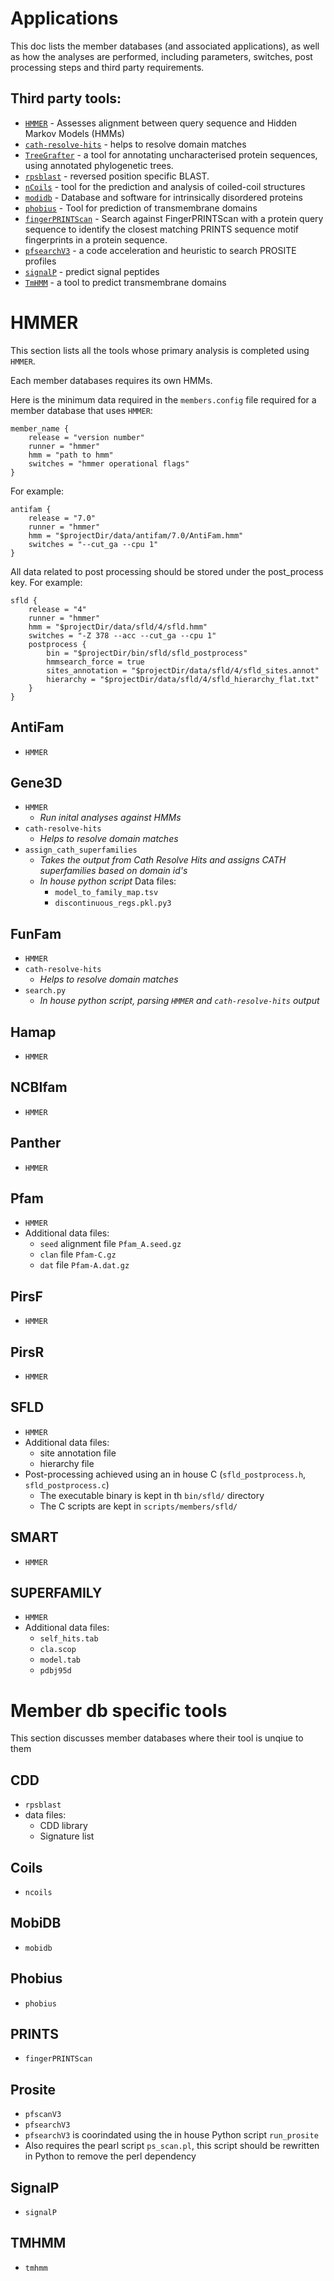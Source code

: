 # Applications

This doc lists the member databases (and associated applications), as well as how the analyses are performed, including parameters, switches, post processing steps and third party requirements.

## Third party tools:

- [`HMMER`](https://academic.oup.com/nar/article-lookup/doi/10.1093/nar/gky448) - Assesses alignment between query sequence and Hidden Markov Models (HMMs)
- [`cath-resolve-hits`](https://doi.org/10.1093/bioinformatics/bty863) - helps to resolve domain matches
- [`TreeGrafter`](https://doi.org/10.1093/bioinformatics/bty625) - a tool for annotating uncharacterised protein sequences, using annotated phylogenetic trees.
- [`rpsblast`](https://www.animalgenome.org/blast/doc/rpsblast.html) - reversed position specific BLAST.
- [`nCoils`](https://doi.org/10.1016/S0076-6879(96)66032-7) - tool for the prediction and analysis of coiled-coil structures
- [`modidb`](https://doi.org/10.1093/nar/gkac1065) - Database and software for intrinsically disordered proteins
- [`phobius`](https://doi.org/10.1016/j.jmb.2004.03.016) - Tool for prediction of transmembrane domains
- [`fingerPRINTScan`](https://doi.org/10.1093/bioinformatics/15.10.799) - Search against FingerPRINTScan with a protein query sequence to identify the closest matching PRINTS sequence motif fingerprints in a protein sequence.
- [`pfsearchV3`](https://doi.org/10.1093/bioinformatics/btt129) - a code acceleration and heuristic to search PROSITE profiles
- [`signalP`](https://www.nature.com/articles/s41587-021-01156-3) - predict signal peptides
- [`TmHMM`](https://doi.org/10.1006/jmbi.2000.4315) - a tool to predict transmembrane domains

# HMMER

This section lists all the tools whose primary analysis is completed using `HMMER`. 

Each member databases requires its own HMMs.

Here is the minimum data required in the `members.config` file required for a member database that uses `HMMER`:
```
member_name {
    release = "version number"
    runner = "hmmer"
    hmm = "path to hmm"
    switches = "hmmer operational flags"
}
```
For example:
```
antifam {
    release = "7.0"
    runner = "hmmer"
    hmm = "$projectDir/data/antifam/7.0/AntiFam.hmm"
    switches = "--cut_ga --cpu 1"
}
```
All data related to post processing should be stored under the post_process key. For example:
```
sfld {
    release = "4"
    runner = "hmmer"
    hmm = "$projectDir/data/sfld/4/sfld.hmm"
    switches = "-Z 378 --acc --cut_ga --cpu 1"
    postprocess {
        bin = "$projectDir/bin/sfld/sfld_postprocess"
        hmmsearch_force = true
        sites_annotation = "$projectDir/data/sfld/4/sfld_sites.annot"
        hierarchy = "$projectDir/data/sfld/4/sfld_hierarchy_flat.txt"
    }
}
```

## AntiFam

- `HMMER`

## Gene3D

- `HMMER`
    - _Run inital analyses against HMMs_
- `cath-resolve-hits`
    - _Helps to resolve domain matches_
- `assign_cath_superfamilies`
    - _Takes the output from Cath Resolve Hits and assigns CATH superfamilies based on domain id's_
    - _In house python script_
    Data files:
        - `model_to_family_map.tsv`
        - `discontinuous_regs.pkl.py3`

## FunFam

- `HMMER`
- `cath-resolve-hits`
    - _Helps to resolve domain matches_
- `search.py`
    - _In house python script, parsing `HMMER` and `cath-resolve-hits` output_

## Hamap

- `HMMER`

## NCBIfam

- `HMMER`

## Panther

- `HMMER`

## Pfam

- `HMMER`
- Additional data files:
    - `seed` alignment file `Pfam_A.seed.gz`
    - `clan` file `Pfam-C.gz`
    - `dat` file `Pfam-A.dat.gz`

## PirsF

- `HMMER`

## PirsR

- `HMMER`

## SFLD

- `HMMER`
- Additional data files:
    - site annotation file
    - hierarchy file
- Post-processing achieved using an in house C (`sfld_postprocess.h`, `sfld_postprocess.c`)
    - The executable binary is kept in th `bin/sfld/` directory
    - The C scripts are kept in `scripts/members/sfld/`

## SMART

- `HMMER`

## SUPERFAMILY

- `HMMER`
- Additional data files:
    - `self_hits.tab`
    - `cla.scop`
    - `model.tab`
    - `pdbj95d`

# Member db specific tools

This section discusses member databases where their tool is unqiue to them

## CDD

- `rpsblast`
- data files:
    - CDD library
    - Signature list

## Coils

- `ncoils`

## MobiDB

- `mobidb`

## Phobius

- `phobius`

## PRINTS

- `fingerPRINTScan`

## Prosite

- `pfscanV3`
- `pfsearchV3`
- `pfsearchV3` is coorindated using the in house Python script `run_prosite`
- Also requires the pearl script `ps_scan.pl`, this script should be rewritten in Python to remove the perl dependency

## SignalP

- `signalP`

## TMHMM

- `tmhmm`